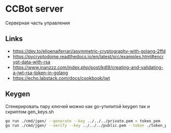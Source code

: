 # CCBot server

Серверная часть управления

## Links

- https://dev.to/elioenaiferrari/asymmetric-cryptography-with-golang-2ffd
- https://pycryptodome.readthedocs.io/en/latest/src/examples.html#encrypt-data-with-rsa
- https://www.inanzzz.com/index.php/post/kdl9/creating-and-validating-a-jwt-rsa-token-in-golang
- https://echo.labstack.com/docs/cookbook/jwt

## Keygen

Сгенерировать пару ключей можно как go-утилитой keygen так и скриптом gen_keys.sh

```bash
go run ./cmd/jgen/ --generate --key ../../../private.pem > token_pem
go run ./cmd/jgen/ --verify --key ../../../public.pem --token ./token_pem
```
